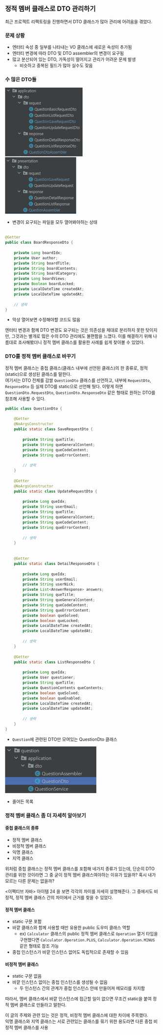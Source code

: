 ## 정적 멤버 클래스로 DTO 관리하기

최근 프로젝트 리팩토링을 진행하면서 DTO 클래스가 많아 관리에 어려움을 겪었다.

### 문제 상황

- 엔터티 속성 중 일부를 나타내는 VO 클래스에 새로운 속성이 추가됨
- 엔터티 변경에 따라 DTO 및 DTO assembler의 변경이 요구됨
- 많고 분산되어 있는 DTO, 가독성이 떨어지고 관리가 어려운 문제 발생
    - 비슷하고 중복된 필드가 많아 실수도 잦음

### 수 많은 DTO들
  
![img](img/중첩%20클래스로%20DTO%20관리하기_img1.png)  
![img](img/중첩%20클래스로%20DTO%20관리하기_img2.png)  
- 변경이 요구되는 파일을 모두 열어봐야하는 상태

```java

@Getter
public class BoardResponseDto {

    private Long boardIdx;
    private User author;
    private String boardTitle;
    private String boardContents;
    private String boardCategory;
    private Long boardViews;
    private Boolean boardLocked;
    private LocalDateTime createdAt;
    private LocalDateTime updatedAt;

    // 생략
}
```

- 막상 열어보면 수정해야할 코드도 많음  
  
엔터티 변경과 함께 DTO 변경도 요구되는 것은 의존성을 제대로 분리하지 못한 탓이지만, 그것과는 별개로 많은 수의 DTO 관리에도 불편함을 느꼈다. 
이를 해결하기 위해 나름대로 조사해봤더니 정적 멤버 클래스를 활용한 사례를 쉽게 찾아볼 수 있었다.  
  
### DTO를 정적 멤버 클래스로 바꾸기
  
정적 멤버 클래스는 중첩 클래스(클래스 내부에 선언된 클래스)의 한 종류로, 정적(static)으로 생성된 클래스를 말한다.  
여기서는 DTO 전체를 감쌀 `QuestionDto` 클래스를 선언하고, 내부에 `RequestDto`, `ResponseDto` 등 실제 DTO를 static으로 선언해 뒀다. 
이렇게 하면 `QuestionDto.RequestDto`, `QuestionDto.ResponseDto` 같은 형태로 원하는 DTO를 참조해 사용할 수 있다.  
  
```java
public class QuestionDto {

    @Getter
    @NoArgsConstructor
    public static class SaveRequestDto {

        private String queTitle;
        private String queGeneralContent;
        private String queCodeContent;
        private String queErrorContent;

        // 생략
    }

    @Getter
    @NoArgsConstructor
    public static class UpdateRequestDto {
        
        private Long queIdx;
        private String userEmail;
        private String queTitle;
        private String queGeneralContent;
        private String queCodeContent;
        private String queErrorContent;
        
        // 생략
    }


    @Getter
    public static class DetailResponseDto {

        private Long queIdx;
        private String userEmail;
        private String userNick;
        private List<AnswerResponse> answers;
        private String queTitle;
        private String queGeneralContent;
        private String queCodeContent;
        private String queErrorContent;
        private boolean queSolved;
        private boolean queLocked;
        private LocalDateTime createdAt;
        private LocalDateTime updatedAt;
        
        // 생략
    }

    @Getter
    public static class ListResponseDto {

        private Long queIdx;
        private User questioner;
        private String queTitle;
        private QuestionContents queContents;
        private boolean queSolved;
        private boolean queEnabled;
        private LocalDateTime createdAt;
        private LocalDateTime updatedAt;

        // 생략
    }
}
```
- `Question`에 관련된 DTO만 모여있는 QuestionDto 클래스

![img.png](img/중첩%20클래스로%20DTO%20관리하기_img3.png)
- 줄어든 목록
  
### 정적 멤버 클래스 좀 더 자세히 알아보기

#### 중첩 클래스의 종류

- 정적 멤버 클래스
- 비정적 멤버 클래스
- 익명 클래스
- 지역 클래스

위처럼 중첩 클래스는 정적 멤버 클래스를 포함해 네가지 종류가 있는데, 단순히 DTO 관리를 위한 것이라면 그 중 굳이 정적 멤버 클래스여야하는 이유가 있을까? 혹시 내가 모르는 다른 문제는 없을까?
  
<이펙티브 자바> 아이템 24 을 보면 각각의 차이를 자세히 설명해준다. 그 중에서도 비정적, 정적 멤버 클래스 간의 차이에서 근거를 찾을 수 있었다.  

#### 정적 멤버 클래스

- static 구문 포함
- 바깥 클래스와 함께 사용할 때만 유용한 public 도우미 클래스 역할
  - ex) `Calculator` 클래스의 public 정적 멤버 클래스로 `Operation` 열거 타입을 구현했다면 `Calculator.Operation.PLUS`, `Calculator.Operation.MINUS` 같은 형태로 참조 가능
- 중첩 인스턴스가 바깥 인스턴스 없어도 독립적으로 존재할 수 있음

#### 비정적 멤버 클래스
  
- static 구문 없음
- 바깥 인스턴스 없이는 중첩 인스턴스를 생성될 수 없음
  - 두 인스턴스 간의 관계가 중첩 인스턴스 안에 만들어져 메모리를 차지함


따라서, 멤버 클래스에서 바깥 인스턴스에 접근할 일이 없으면 무조건 static을 붙여 정적 멤버 클래스로 만들라고 말한다. 

이 글의 주제와 관련 있는 것은 정적, 비정적 멤버 클래스에 대한 차이에 주목했다.  
익명 클래스와 지역 클래스는
서로 관련있는 클래스를 묶기 위한 용도라면 다른 중첩 비정적 멤버 클래스를 사용



